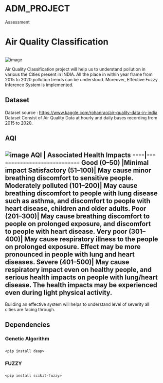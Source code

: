 # ADM_PROJECT
Assessment

# Air Quality Classification<h6>
![image](https://user-images.githubusercontent.com/29956365/121823769-02a62a80-ccc5-11eb-85fd-c6c922295ef4.png)

Air Quality Classification project will help us to understand pollution in various the Cities present in INDIA.
All the place in within year frame from 2015 to 2020 pollution trends can be understood. Moreover, Effective Fuzzy Inference System is implemented.
  
## Dataset <h4>
Dataset source : https://www.kaggle.com/rohanrao/air-quality-data-in-india 
Dataset Consist of Air Quality Data at hourly and daily bases recording from 2015 to 2020.
  

## AQI <h4>  
![image](https://user-images.githubusercontent.com/29956365/121823857-7f390900-ccc5-11eb-96fd-96e8a072bceb.png)
AQI |	Associated Health Impacts
----|----------------------------
Good (0–50)	|Minimal impact
Satisfactory (51–100)|	May cause minor breathing discomfort to sensitive people.
Moderately polluted (101–200)|	May cause breathing discomfort to people with lung disease such as asthma, and discomfort to people with heart disease, children and older adults.
Poor (201–300)|	May cause breathing discomfort to people on prolonged exposure, and discomfort to people with heart disease.
Very poor (301–400)|	May cause respiratory illness to the people on prolonged exposure. Effect may be more pronounced in people with lung and heart diseases.
Severe (401–500)|	May cause respiratory impact even on healthy people, and serious health impacts on people with lung/heart disease. The health impacts may be experienced even during light physical activity.
----------------------------------

Building an effective system will helps to understand level of severity all cities are facing through.

## Dependencies <h4>
### Genetic Algorithm <h5>
`<pip install deap>`
### FUZZY <h5>
  `<pip install scikit-fuzzy>`
